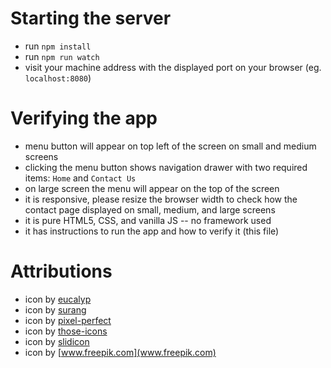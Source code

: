 # Starting the server
- run `npm install`
- run `npm run watch`
- visit your machine address with the displayed port on your browser (eg. `localhost:8080`)

# Verifying the app
- menu button will appear on top left of the screen on small and medium screens
- clicking the menu button shows navigation drawer with two required items: `Home` and `Contact Us`
- on large screen the menu will appear on the top of the screen
- it is responsive, please resize the browser width to check how the contact page displayed on small, medium, and large screens
- it is pure HTML5, CSS, and vanilla JS -- no framework used
- it has instructions to run the app and how to verify it (this file)

# Attributions
- icon by [eucalyp](https://www.flaticon.com/authors/eucalyp)
- icon by [surang](https://www.flaticon.com/authors/surang)
- icon by [pixel-perfect](https://www.flaticon.com/authors/pixel-perfect)
- icon by [those-icons](https://www.flaticon.com/authors/those-icons)
- icon by [slidicon](https://www.flaticon.com/authors/slidicon)
- icon by [www.freepik.com](www.freepik.com)
